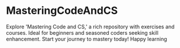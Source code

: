 # MasteringCodeAndCS
Explore 'Mastering Code and CS,' a rich repository with exercises and courses. Ideal for beginners and seasoned coders seeking skill enhancement. Start your journey to mastery today! Happy learning
